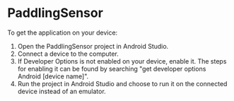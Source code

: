 # PaddlingSensor

To get the application on your device:

  1. Open the PaddlingSensor project in Android Studio.
  2. Connect a device to the computer.
  3. If Developer Options is not enabled on your device, enable it. The steps for enabling it can be found by searching "get developer options Android [device name]".
  4. Run the project in Android Studio and choose to run it on the connected device instead of an emulator.
